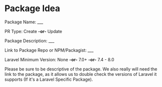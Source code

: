 # Package Idea

Package Name: ___

PR Type: Create **-or-** Update

Package Description: ___

Link to Package Repo or NPM/Packagist: ___

Laravel Minimum Version: None **-or-** 7.0+ **-or-** 7.4 - 8.0

Please be sure to be descriptive of the package. We also really will need the link to the package, as it allows us to double check the versions of Laravel it supports (If it's a Laravel Specific Package).
